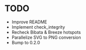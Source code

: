 # TODO
- Improve README
- Implement check_integrity
- Recheck Bibata & Breeze hotspots
- Parallelize SVG to PNG conversion
- Bump to 0.2.0

